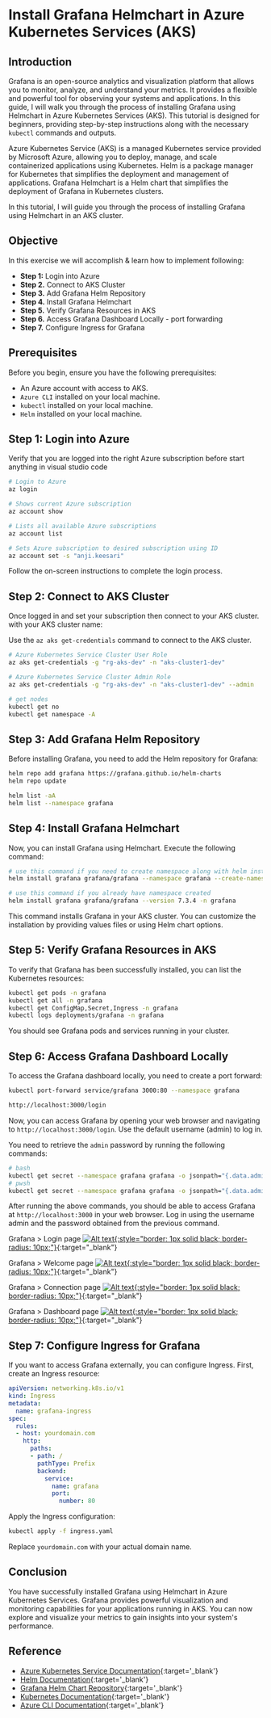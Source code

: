 # Install Grafana Helmchart in Azure Kubernetes Services (AKS)


## Introduction

Grafana is an open-source analytics and visualization platform that allows you to monitor, analyze, and understand your metrics. It provides a flexible and powerful tool for observing your systems and applications. In this guide, I will walk you through the process of installing Grafana using Helmchart in Azure Kubernetes Services (AKS). This tutorial is designed for beginners, providing step-by-step instructions along with the necessary `kubectl` commands and outputs.


Azure Kubernetes Service (AKS) is a managed Kubernetes service provided by Microsoft Azure, allowing you to deploy, manage, and scale containerized applications using Kubernetes. Helm is a package manager for Kubernetes that simplifies the deployment and management of applications. Grafana Helmchart is a Helm chart that simplifies the deployment of Grafana in Kubernetes clusters.

In this tutorial, I will guide you through the process of installing Grafana using Helmchart in an AKS cluster.

## Objective

In this exercise we will accomplish & learn how to implement following:

- **Step 1:** Login into Azure
- **Step 2.** Connect to AKS Cluster
- **Step 3.** Add Grafana Helm Repository
- **Step 4.** Install Grafana Helmchart
- **Step 5.** Verify Grafana Resources in AKS
- **Step 6.** Access Grafana Dashboard Locally - port forwarding
- **Step 7.** Configure Ingress for Grafana

## Prerequisites

Before you begin, ensure you have the following prerequisites:

- An Azure account with access to AKS.
- `Azure CLI` installed on your local machine.
- `kubectl` installed on your local machine.
- `Helm` installed on your local machine.


## Step 1: Login into Azure

Verify that you are logged into the right Azure subscription before start anything in visual studio code

``` sh
# Login to Azure
az login 

# Shows current Azure subscription
az account show

# Lists all available Azure subscriptions
az account list

# Sets Azure subscription to desired subscription using ID
az account set -s "anji.keesari"
```

Follow the on-screen instructions to complete the login process.

## Step 2: Connect to AKS Cluster

Once logged in and set your subscription then connect to your AKS cluster. with your AKS cluster name:

Use the `az aks get-credentials` command to connect to the AKS cluster.


``` sh
# Azure Kubernetes Service Cluster User Role
az aks get-credentials -g "rg-aks-dev" -n "aks-cluster1-dev"

# Azure Kubernetes Service Cluster Admin Role
az aks get-credentials -g "rg-aks-dev" -n "aks-cluster1-dev" --admin

# get nodes
kubectl get no
kubectl get namespace -A
```

## Step 3: Add Grafana Helm Repository

Before installing Grafana, you need to add the Helm repository for Grafana:

```bash
helm repo add grafana https://grafana.github.io/helm-charts
helm repo update
```

```bash
helm list -aA
helm list --namespace grafana
```

## Step 4: Install Grafana Helmchart

Now, you can install Grafana using Helmchart. Execute the following command:

```bash
# use this command if you need to create namespace along with helm install
helm install grafana grafana/grafana --namespace grafana --create-namespace --version 7.3.4

# use this command if you already have namespace created
helm install grafana grafana/grafana --version 7.3.4 -n grafana
```

This command installs Grafana in your AKS cluster. You can customize the installation by providing values files or using Helm chart options.

## Step 5: Verify Grafana Resources in AKS

To verify that Grafana has been successfully installed, you can list the Kubernetes resources:

```bash
kubectl get pods -n grafana
kubectl get all -n grafana
kubectl get ConfigMap,Secret,Ingress -n grafana
kubectl logs deployments/grafana -n grafana
```

You should see Grafana pods and services running in your cluster.

## Step 6: Access Grafana Dashboard Locally

To access the Grafana dashboard locally, you need to create a port forward:

```bash
kubectl port-forward service/grafana 3000:80 --namespace grafana
```

```bash
http://localhost:3000/login
```

Now, you can access Grafana by opening your web browser and navigating to `http://localhost:3000/login`. Use the default username (admin) to log in.

You need to retrieve the `admin` password by running the following commands:

``` sh
# bash
kubectl get secret --namespace grafana grafana -o jsonpath="{.data.admin-password}" | base64 --decode ; echo
# pwsh
kubectl get secret --namespace grafana grafana -o jsonpath="{.data.admin-password}" | ForEach-Object { [System.Text.Encoding]::UTF8.GetString([System.Convert]::FromBase64String($_)) }
```

After running the above commands, you should be able to access Grafana at `http://localhost:3000` in your web browser. Log in using the username admin and the password obtained from the previous command.

Grafana > Login page
[![Alt text](images/grafana/image-1.png){:style="border: 1px solid black; border-radius: 10px;"}](images/grafana/image-1.png){:target="_blank"}

Grafana > Welcome page
[![Alt text](images/grafana/image-2.png){:style="border: 1px solid black; border-radius: 10px;"}](images/grafana/image-2.png){:target="_blank"}

Grafana > Connection page
[![Alt text](images/grafana/image-3.png){:style="border: 1px solid black; border-radius: 10px;"}](images/grafana/image-3.png){:target="_blank"}

Grafana > Dashboard page
[![Alt text](images/grafana/image-4.png){:style="border: 1px solid black; border-radius: 10px;"}](images/grafana/image-4.png){:target="_blank"}


## Step 7: Configure Ingress for Grafana

If you want to access Grafana externally, you can configure Ingress. First, create an Ingress resource:

```yaml
apiVersion: networking.k8s.io/v1
kind: Ingress
metadata:
  name: grafana-ingress
spec:
  rules:
  - host: yourdomain.com
    http:
      paths:
      - path: /
        pathType: Prefix
        backend:
          service:
            name: grafana
            port:
              number: 80
```

Apply the Ingress configuration:

```bash
kubectl apply -f ingress.yaml
```

Replace `yourdomain.com` with your actual domain name.

## Conclusion

You have successfully installed Grafana using Helmchart in Azure Kubernetes Services. Grafana provides powerful visualization and monitoring capabilities for your applications running in AKS. You can now explore and visualize your metrics to gain insights into your system's performance.

## Reference

- [Azure Kubernetes Service Documentation](https://docs.microsoft.com/en-us/azure/aks/){:target='_blank'}
- [Helm Documentation](https://helm.sh/docs/){:target='_blank'}
- [Grafana Helm Chart Repository](https://grafana.github.io/helm-charts){:target='_blank'}
- [Kubernetes Documentation](https://kubernetes.io/docs/){:target='_blank'}
- [Azure CLI Documentation](https://docs.microsoft.com/en-us/cli/azure/){:target='_blank'}
